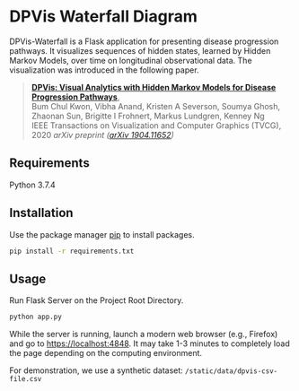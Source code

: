 # DPVis Waterfall Diagram

DPVis-Waterfall is a Flask application for presenting disease progression pathways. It visualizes sequences of hidden states, learned by Hidden Markov Models, over time on longitudinal observational data. The visualization was introduced in the following paper.

> [**DPVis: Visual Analytics with Hidden Markov Models for Disease Progression Pathways**](https://www.bckwon.com/publication/dpvis/),            
> Bum Chul Kwon, Vibha Anand, Kristen A Severson, Soumya Ghosh, Zhaonan Sun, Brigitte I Frohnert, Markus Lundgren, Kenney Ng   
> IEEE Transactions on Visualization and Computer Graphics (TVCG), 2020
> *arXiv preprint ([arXiv 1904.11652](https://arxiv.org/abs/1904.11652))*  

## Requirements

Python 3.7.4

## Installation

Use the package manager [pip](https://pip.pypa.io/en/stable/) to install packages. 

```bash
pip install -r requirements.txt
```

## Usage

Run Flask Server on the Project Root Directory.

```bash
python app.py
```

While the server is running, launch a modern web browser (e.g., Firefox) and go to [https://localhost:4848](https://localhost:4848). It may take 1-3 minutes to completely load the page depending on the computing environment. 

For demonstration, we use a synthetic dataset: `/static/data/dpvis-csv-file.csv`